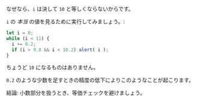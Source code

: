 なぜなら、`i` は決して `10` と等しくならないからです。

`i` の *本当* の値を見るために実行してみましょう。:

```js run
let i = 0;
while (i < 11) {
  i += 0.2;
  if (i > 9.8 && i < 10.2) alert( i );
}
```

ちょうど `10` になるものはありません。

`0.2` のような少数を足すときの精度の低下によりこのようなことが起こります。

結論: 小数部分を扱うとき、等価チェックを避けましょう。
